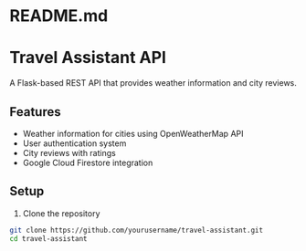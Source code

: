 # README.md
# Travel Assistant API

A Flask-based REST API that provides weather information and city reviews.

## Features

- Weather information for cities using OpenWeatherMap API
- User authentication system
- City reviews with ratings
- Google Cloud Firestore integration

## Setup

1. Clone the repository
```bash
git clone https://github.com/yourusername/travel-assistant.git
cd travel-assistant
```
